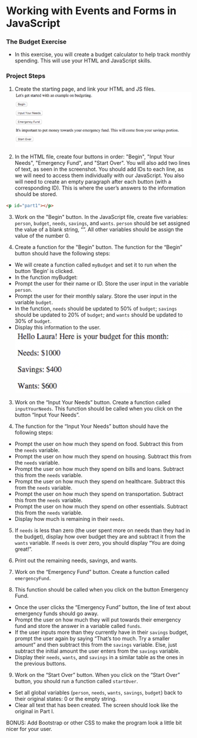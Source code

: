 # Working with Events and Forms in JavaScript

### The Budget Exercise

- In this exercise, you will create a budget calculator to help track monthly spending. This will use your HTML and JavaScript skills.


### Project Steps

1. Create the starting page, and link your HTML and JS files.
![Initial Landing Page](/project/images/image1.png "Initial Landing Page")

2. In the HTML file, create four buttons in order: "Begin", "Input Your Needs", "Emergency Fund", and "Start Over". You will also add two lines of text, as seen in the screenshot. You should add IDs to each line, as we will need to access them individually with our JavaScript. You also will need to create an empty paragraph after each button (with a corresponding ID). This is where the user’s answers to the information should be stored. 

``` html
<p id="part1"></p>
```

3. Work on the "Begin" button. In the JavaScript file, create five variables: `person`, `budget`, `needs`, `savings`, and `wants`. `person` should be set assigned the value of a blank string, “”. All other variables should be assign the value of the number 0.


4. Create a function for the "Begin" button. The function for the “Begin” button should have the following steps:
- We will create a function called `myBudget` and set it to run when the button ‘Begin’ is clicked.
- In the function myBudget:
- Prompt the user for their name or ID. Store the user input in the variable `person`.
- Prompt the user for their monthly salary. Store the user input in the variable `budget`. 
- In the function, `needs` should be updated to 50% of `budget`; `savings` should be updated to 20% of `budget`; and `wants` should be updated to 30% of `budget`.
- Display this information to the user.
![Begin Update](/project/images/image2.png "Begin Update")


3. Work on the “Input Your Needs” button. Create a function called `inputYourNeeds`. This function should be called when you click on the button “Input Your Needs”.
 
4. The function for the “Input Your Needs” button should have the following steps:
- Prompt the user on how much they spend on food. Subtract this from the `needs` variable.
- Prompt the user on how much they spend on housing. Subtract this from the `needs` variable.
- Prompt the user on how much they spend on bills and loans. Subtract this from the `needs` variable.
- Prompt the user on how much they spend on healthcare. Subtract this from the `needs` variable.
- Prompt the user on how much they spend on transportation. Subtract this from the `needs` variable.
- Prompt the user on how much they spend on other essentials. Subtract this from the `needs` variable. 
- Display how much is remaining in their `needs`.
 
5. If `needs` is less than zero (the user spent more on needs than they had in the budget), display how over budget they are and subtract it from the `wants` variable. If `needs` is over zero, you should display “You are doing great!”.
 
6. Print out the remaining needs, savings, and wants.

7. Work on the “Emergency Fund” button. Create a function called `emergencyFund`. 

8. This function should be called when you click on the button Emergency Fund.
- Once the user clicks the “Emergency Fund” button, the line of text about emergency funds should go away.
- Prompt the user on how much they will put towards their emergency fund and store the answer in a variable called `funds`. 
- If the user inputs more than they currently have in their `savings` budget, prompt the user again by saying “That’s too much. Try a smaller amount” and then subtract this from the `savings` variable. Else, just subtract the initial amount the user enters from the `savings` variable.
- Display their `needs`, `wants`, and `savings` in a similar table as the ones in the previous buttons.
 
 
9. Work on the “Start Over” button. When you click on the “Start Over” button, you should run a function called `startOver`.
- Set all global variables (`person`, `needs`, `wants`, `savings`, `budget`) back to their original states: 0 or the empty string.
- Clear all text that has been created. The screen should look like the original in Part I.

BONUS: Add Bootstrap or other CSS to make the program look a little bit nicer for your user.
